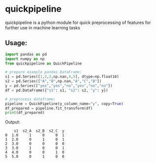 # quickpipeline
quickpipeline is a python module for quick preprocessing of features for further use in machine learning tasks

## Usage:
```python
import pandas as pd
import numpy as np
from quickpipeline as QuickPipeline

# prepare example pandas DataFrame:
s1 = pd.Series([1,2,3,np.nan,4,5], dtype=np.float16)
s2 = pd.Series(["A","B",np.nan,"A","C","B"])
y = pd.Series(["yes","yes","no","yes","no","no"])
df = pd.DataFrame({"s1": s1, "s2": s2, "y": y})

# preprocess dataframe:
pipeline = QuickPipeline(y_column_name="y", copy=True)
df_prepared = pipeline.fit_transform(df)
print(df_prepared)
```

Output:
```
    s1  s2_A  s2_B  s2_C  y
0  1.0     1     0     0  1
1  2.0     0     1     0  1
2  3.0     0     0     0  0
3  3.0     1     0     0  1
4  4.0     0     0     1  0
5  5.0     0     1     0  0
```